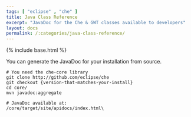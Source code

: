 ```yaml
---
tags: [ "eclipse" , "che" ]
title: Java Class Reference
excerpt: "JavaDoc for the Che & GWT classes available to developers"
layout: docs
permalink: /:categories/java-class-reference/
---
```

{% include base.html %}

You can generate the JavaDoc for your installation from source.

```shell  
# You need the che-core library
git clone http://github.com/eclipse/che
git checkout {version-that-matches-your-install}
cd core/
mvn javadoc:aggregate

# JavaDoc available at:
/core/target/site/apidocs/index.html\
```
